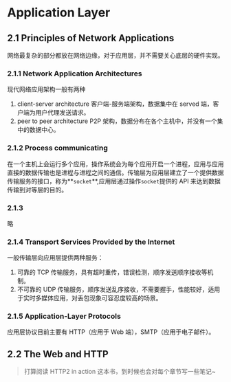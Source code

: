 # Application Layer

## 2.1 Principles of Network Applications

网络最复杂的部分都放在网络边缘，对于应用层，并不需要关心底层的硬件实现。

### 2.1.1 Network Application Architectures

现代网络应用架构一般有两种

1. client-server architecture
   客户端-服务端架构，数据集中在 served 端，客户端为用户代理发送请求。
2. peer to peer architecture
   P2P 架构，数据分布在各个主机中，并没有一个集中的数据中心。

### 2.1.2 Process communicating

在一个主机上会运行多个应用，操作系统会为每个应用开启一个进程，应用与应用直接的数据传输也是进程与进程之间的通信。传输层为应用层建立了一个提供数据传输服务的接口，称为**`socket`**,应用层通过操作`socket`提供的 API 来达到数据传输到对等层的目的。

### 2.1.3

略

### 2.1.4 Transport Services Provided by the Internet

一般传输层向应用层提供两种服务：

1. 可靠的 TCP 传输服务，具有超时重传，错误检测，顺序发送顺序接收等机制。
2. 不可靠的 UDP 传输服务，顺序发送乱序接收，不需要握手，性能较好，适用于实时多媒体应用，对丢包现象可容忍度较高的场景。

### 2.1.5 Application-Layer Protocols

应用层协议目前主要有 HTTP（应用于 Web 端），SMTP（应用于电子邮件）。

## 2.2 The Web and HTTP

> 打算阅读 HTTP2 in action 这本书，到时候也会对每个章节写一些笔记~
